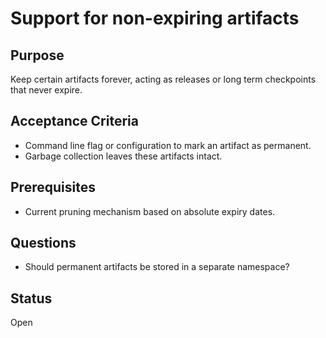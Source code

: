 # Support for non-expiring artifacts

## Purpose
Keep certain artifacts forever, acting as releases or long term
checkpoints that never expire.

## Acceptance Criteria
- Command line flag or configuration to mark an artifact as permanent.
- Garbage collection leaves these artifacts intact.

## Prerequisites
- Current pruning mechanism based on absolute expiry dates.

## Questions
- Should permanent artifacts be stored in a separate namespace?

## Status
Open

